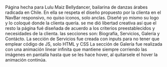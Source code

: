 Página hecha para Lulu Maiz Bellydancer, bailarina de danzas árabes radicada en Chile.
En ella se respeta el diseño propuesto por la clienta en el NavBar responsivo, no quiso iconos, solo anclas.
Diseñé yo mismo su logo y lo coloqué donde la clienta quería.
se me dió libertad creativa así que el resto la página fué diseñada de acuerdo a los criterios preestablecidos y necesidades de la clienta.
las secciones son: Biografía, Servicios, Galería y Contácto.
La sección de Servicios fue creada con inputs para no tener que emplear código de JS, solo HTML y CSS
La sección de Galería fue realizada con una animación linear infinita que mantiene siempre corriendo las imágenes en pantalla hasta que se les hace hover, al quitarsele el hover la animación continúa.
